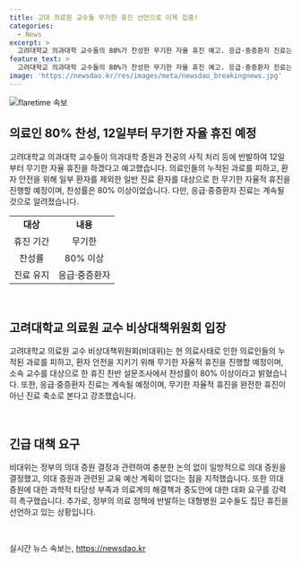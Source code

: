 ```yaml
---
title: 고대 의료원 교수들 무기한 휴진 선언으로 이목 집중!
categories:
  - News
excerpt: >
  고려대학교 의과대학 교수들의 80%가 찬성한 무기한 자율 휴진 예고. 응급·중증환자 진료는 계속되며, 정부의 의대 증원 결정과 전공의 사직 처리에 반발. 정부의 의료 정책에 항의하며 대형병원 교수들도 집단 휴진 선언. 호출은 학생과 전공의 요구를 수용하고 대화를 강력히 요구함. (150자)
feature_text: >
  고려대학교 의과대학 교수들의 80%가 찬성한 무기한 자율 휴진 예고. 응급·중증환자 진료는 계속되며, 정부의 의대 증원 결정과 전공의 사직 처리에 반발. 정부의 의료 정책에 항의하며 대형병원 교수들도 집단 휴진 선언. 호출은 학생과 전공의 요구를 수용하고 대화를 강력히 요구함. (150자)
image: 'https://newsdao.kr/res/images/meta/newsdao_breakingnews.jpg'
---
```


<p><img src="https://newsdao.kr/res/images/meta/newsdao_breakingnews.jpg" alt="flaretime 속보" /></p>

<h2 data-ke-size="size26">의료인 80% 찬성, 12일부터 무기한 자율 휴진 예정</h2>

<p data-ke-size="size16">고려대학교 의과대학 교수들이 의과대학 증원과 전공의 사직 처리 등에 반발하여 12일부터 무기한 자율 휴진을 하겠다고 예고했습니다. 의료인들의 누적된 과로를 피하고, 환자 안전을 위해 일부 환자를 제외한 일반 진료 환자를 대상으로 한 무기한 자율적 휴진을 진행할 예정이며, 찬성률은 80% 이상이었습니다. 다만, 응급·중증환자 진료는 계속될 것으로 알려졌습니다.</p>

<table>
  <tr>
    <td style="text-align: center; height: 17px;"><b>대상</b></td>
    <td style="text-align: center; height: 17px;"><b>내용</b></td>
  </tr>
  <tr>
    <td style="text-align: center; height: 17px;">휴진 기간</td>
    <td style="text-align: center; height: 17px;">무기한</td>
  </tr>
  <tr>
    <td style="text-align: center; height: 17px;">찬성률</td>
    <td style="text-align: center; height: 17px;">80% 이상</td>
  </tr>
  <tr>
    <td style="text-align: center; height: 17px;">진료 유지</td>
    <td style="text-align: center; height: 17px;">응급·중증환자</td>
  </tr>
</table>

<p data-ke-size="size16">&nbsp;</p>

<h2 data-ke-size="size26">고려대학교 의료원 교수 비상대책위원회 입장</h2>

<p data-ke-size="size16">고려대학교 의료원 교수 비상대책위원회(비대위)는 현 의료사태로 인한 의료인들의 누적된 과로를 피하고, 환자 안전을 지키기 위해 무기한 자율적 휴진을 진행할 예정이며, 소속 교수를 대상으로 한 휴진 찬반 설문조사에서 찬성률이 80% 이상이라고 밝혔습니다. 또한, 응급·중증환자 진료는 계속될 예정이며, 무기한 자율적 휴진을 완전한 휴진이 아닌 진료 축소로 본다고 강조했습니다.</p>

<p data-ke-size="size16">&nbsp;</p>

<h2 data-ke-size="size26">긴급 대책 요구</h2>

<p data-ke-size="size16">비대위는 정부의 의대 증원 결정과 관련하여 충분한 논의 없이 일방적으로 의대 증원을 결정했고, 의대 증원과 관련된 교육 예산 계획이 없다는 점을 지적했습니다. 또한 의대 증원에 대한 과학적 타당성 부족과 의료계의 해결책과 중도안에 대한 대화 요구를 강력히 촉구했습니다. 추가로, 정부의 의료 정책에 반발하는 대형병원 교수들도 집단 휴진을 선언하고 있는 상황입니다.</p>

<p data-ke-size="size16">&nbsp;</p>
실시간 뉴스 속보는, <a href="https://newsdao.kr" rel="dofollow">https://newsdao.kr</a>


